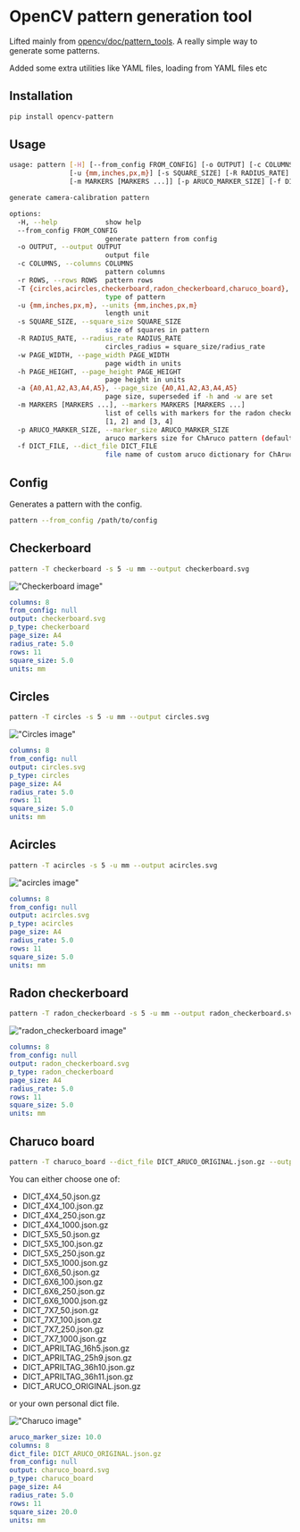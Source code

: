 # OpenCV pattern generation tool

Lifted mainly from  [opencv/doc/pattern_tools](https://github.com/opencv/opencv/tree/cbf71c380f5e593263ab9bdc9119fb8d81c30de1/doc/pattern_tools). A really simple way to generate some patterns.


Added some extra utilities like YAML files, loading from YAML files etc

## Installation

```bash
pip install opencv-pattern
```

## Usage

```bash
usage: pattern [-H] [--from_config FROM_CONFIG] [-o OUTPUT] [-c COLUMNS] [-r ROWS] [-T {circles,acircles,checkerboard,radon_checkerboard,charuco_board}]
               [-u {mm,inches,px,m}] [-s SQUARE_SIZE] [-R RADIUS_RATE] [-w PAGE_WIDTH] [-h PAGE_HEIGHT] [-a {A0,A1,A2,A3,A4,A5}]
               [-m MARKERS [MARKERS ...]] [-p ARUCO_MARKER_SIZE] [-f DICT_FILE]

generate camera-calibration pattern

options:
  -H, --help            show help
  --from_config FROM_CONFIG
                        generate pattern from config
  -o OUTPUT, --output OUTPUT
                        output file
  -c COLUMNS, --columns COLUMNS
                        pattern columns
  -r ROWS, --rows ROWS  pattern rows
  -T {circles,acircles,checkerboard,radon_checkerboard,charuco_board}, --type {circles,acircles,checkerboard,radon_checkerboard,charuco_board}
                        type of pattern
  -u {mm,inches,px,m}, --units {mm,inches,px,m}
                        length unit
  -s SQUARE_SIZE, --square_size SQUARE_SIZE
                        size of squares in pattern
  -R RADIUS_RATE, --radius_rate RADIUS_RATE
                        circles_radius = square_size/radius_rate
  -w PAGE_WIDTH, --page_width PAGE_WIDTH
                        page width in units
  -h PAGE_HEIGHT, --page_height PAGE_HEIGHT
                        page height in units
  -a {A0,A1,A2,A3,A4,A5}, --page_size {A0,A1,A2,A3,A4,A5}
                        page size, superseded if -h and -w are set
  -m MARKERS [MARKERS ...], --markers MARKERS [MARKERS ...]
                        list of cells with markers for the radon checkerboard. Marker coordinates as list of numbers: -m 1 2 3 4 means markers in cells
                        [1, 2] and [3, 4]
  -p ARUCO_MARKER_SIZE, --marker_size ARUCO_MARKER_SIZE
                        aruco markers size for ChAruco pattern (default 10.0)
  -f DICT_FILE, --dict_file DICT_FILE
                        file name of custom aruco dictionary for ChAruco pattern
```

## Config

Generates a pattern with the config.

```bash
pattern --from_config /path/to/config
```

## Checkerboard

```bash
pattern -T checkerboard -s 5 -u mm --output checkerboard.svg
```

!["Checkerboard image"](assets/checkerboard.svg)

```yaml
columns: 8
from_config: null
output: checkerboard.svg
p_type: checkerboard
page_size: A4
radius_rate: 5.0
rows: 11
square_size: 5.0
units: mm
```

## Circles


```bash
pattern -T circles -s 5 -u mm --output circles.svg
```

!["Circles image"](assets/circles.svg)

```yaml
columns: 8
from_config: null
output: circles.svg
p_type: circles
page_size: A4
radius_rate: 5.0
rows: 11
square_size: 5.0
units: mm
```

## Acircles

```bash
pattern -T acircles -s 5 -u mm --output acircles.svg
```

!["acircles image"](assets/acircles.svg)

```yaml
columns: 8
from_config: null
output: acircles.svg
p_type: acircles
page_size: A4
radius_rate: 5.0
rows: 11
square_size: 5.0
units: mm
```

## Radon checkerboard

```bash
pattern -T radon_checkerboard -s 5 -u mm --output radon_checkerboard.svg
```

!["radon_checkerboard image"](assets/radon_checkerboard.svg)

```yaml
columns: 8
from_config: null
output: radon_checkerboard.svg
p_type: radon_checkerboard
page_size: A4
radius_rate: 5.0
rows: 11
square_size: 5.0
units: mm
```

## Charuco board


```bash
pattern -T charuco_board --dict_file DICT_ARUCO_ORIGINAL.json.gz --output charuco_board.svg
```

You can either choose one of:

- DICT_4X4_50.json.gz
- DICT_4X4_100.json.gz
- DICT_4X4_250.json.gz
- DICT_4X4_1000.json.gz
- DICT_5X5_50.json.gz
- DICT_5X5_100.json.gz
- DICT_5X5_250.json.gz
- DICT_5X5_1000.json.gz
- DICT_6X6_50.json.gz
- DICT_6X6_100.json.gz
- DICT_6X6_250.json.gz
- DICT_6X6_1000.json.gz
- DICT_7X7_50.json.gz
- DICT_7X7_100.json.gz
- DICT_7X7_250.json.gz
- DICT_7X7_1000.json.gz
- DICT_APRILTAG_16h5.json.gz
- DICT_APRILTAG_25h9.json.gz
- DICT_APRILTAG_36h10.json.gz
- DICT_APRILTAG_36h11.json.gz
- DICT_ARUCO_ORIGINAL.json.gz

or your own personal dict file.

!["Charuco image"](assets/charuco_board.svg)

```yaml
aruco_marker_size: 10.0
columns: 8
dict_file: DICT_ARUCO_ORIGINAL.json.gz
from_config: null
output: charuco_board.svg
p_type: charuco_board
page_size: A4
radius_rate: 5.0
rows: 11
square_size: 20.0
units: mm
```